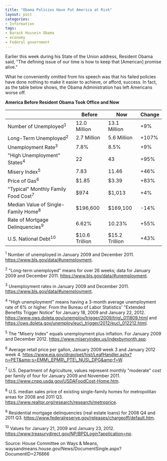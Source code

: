 ```yaml
---
title: "Obama Policies Have Put America at Risk"
layout: post
categories:
- Information
tags:
- Barack Hussein Obama
- economy
- Federal government
---
```


Earlier this week during his State of the Union address, Resident Obama said, "The defining issue of our time is how to keep that \[American\] promise alive."

What he conveniently omitted from his speech was that his failed policies have done nothing to make it easier to achieve, or afford, success. In fact, as the table below shows, the Obama Administration has left Americans worse off.

**America Before Resident Obama Took Office and Now**

|  | Before | Now | Change |
|---|---|---|---|
| Number of Unemployed<sup>1</sup> | 12.0 Million | 13.1 Million | +9% |
| Long-Term Unemployed<sup>2</sup> | 2.7 Million | 5.6 Million | +107% |
| Unemployment Rate<sup>3</sup> | 7.8% | 8.5% | +9% |
| "High Unemployment" States<sup>4</sup> | 22 | 43 | +95% |
| Misery Index<sup>5</sup> | 7.83 | 11.46 | +46% |
| Price of Gas<sup>6</sup> | $1.85 | $3.39 | +83% |
| "Typical" Monthly Family Food Cost<sup>7</sup> | $974 | $1,013 | +4% |
| Median Value of Single-Family Home<sup>8</sup> | $196,600 | $169,100 | -14% |
| Rate of Mortgage Delinquencies<sup>9</sup> | 6.62% | 10.23% | +55% |
| U.S. National Debt<sup>10</sup> | $10.6 Trillion | $15.2 Trillion | +43% |

<sup>1</sup> Number of unemployed in January 2009 and December 2011. https://www.bls.gov/data/#unemployment.

<sup>2</sup> "Long-term unemployed" means for over 26 weeks; data for January 2009 and December 2011. https://www.bls.gov/data/#unemployment.

<sup>3</sup> Unemployment rates in January 2009 and December 2011. https://www.bls.gov/data/#unemployment.

<sup>4</sup> "High unemployment" means having a 3-month average unemployment rate of 6% or higher. From the Bureau of Labor Statistics' "Extended Benefits Trigger Notice" for January 18, 2009 and January 22, 2012. https://www.ows.doleta.gov/unemploy/trigger/2009/trig\_011809.html and https://ows.doleta.gov/unemploy/euc\_trigger/2012/euc\_012212.html.

<sup>5</sup> The "Misery Index" equals unemployment plus inflation. For January 2009 and December 2012. https://www.miseryindex.us/indexbymonth.asp.

<sup>6</sup> Average retail price per gallon, January 2009 week 3 and January 2012 week 4. 
https://www.eia.gov/dnav/pet/hist/LeafHandler.ashx?n=PET&amp;s=EMM\_EPMR\_PTE\_NUS\_DPG&amp;f=W.

<sup>7</sup> U.S. Department of Agriculture, values represent monthly "moderate" cost per family of four for January 2009 and November 2011. https://www.cnpp.usda.gov/USDAFoodCost-Home.htm.

<sup>8</sup> U.S. median sales price of existing single-family homes for metropolitan areas for 2008 and 2011 Q3. 
https://www.realtor.org/research/research/metroprice.

<sup>9</sup> Residential mortgage delinquencies (real estate loans) for 2008 Q4 and 2011 Q3. 
https://www.federalreserve.gov/releases/chargeoff/default.htm.

<sup>10</sup> Values for January 21, 2009 and January 23, 2012. https://www.treasurydirect.gov/NP/BPDLogin?application=np.

Source: House Committee on Ways &amp; Means, waysandmeans.house.gov/News/DocumentSingle.aspx?DocumentID=276866
